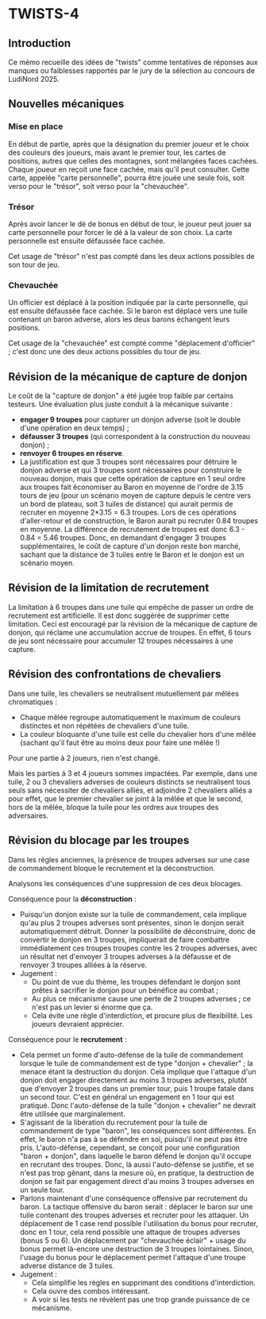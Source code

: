 # TWISTS-4

## Introduction

Ce mémo recueille des idées de "twists" comme tentatives de réponses aux manques ou faiblesses rapportés par le jury de la sélection au concours de LudiNord 2025.

## Nouvelles mécaniques

### Mise en place

En début de partie, après que la désignation du premier joueur et le choix des couleurs des joueurs, mais avant le premier tour, les cartes de positions, autres que celles des montagnes, sont mélangées faces cachées. Chaque joueur en reçoit une face cachée, mais qu'il peut consulter. Cette carte, appelée "carte personnelle", pourra être jouée une seule fois, soit verso pour le "trésor", soit verso pour la "chevauchée".

### Trésor

Après avoir lancer le dé de bonus en début de tour, le joueur peut jouer sa carte personnelle pour forcer le dé à la valeur de son choix. La carte personnelle est ensuite défaussée face cachée.

Cet usage de "trésor" n'est pas compté dans les deux actions possibles de son tour de jeu.

### Chevauchée

Un officier est déplacé à la position indiquée par la carte personnelle, qui est ensuite défaussée face cachée. Si le baron est déplacé vers une tuile contenant un baron adverse, alors les deux barons échangent leurs positions.

Cet usage de la "chevauchée" est compté comme "déplacement d'officier" ; c'est donc une des deux actions possibles du tour de jeu.

## Révision de la mécanique de capture de donjon

Le coût de la "capture de donjon" a été jugée trop faible par certains testeurs. Une évaluation plus juste conduit à la mécanique suivante :

- **engager 9 troupes** pour capturer un donjon adverse (soit le double d'une opération en deux temps) ;
- **défausser 3 troupes** (qui correspondent à la construction du nouveau donjon) ;
- **renvoyer 6 troupes en réserve**.
- La justification est que 3 troupes sont nécessaires pour détruire le donjon adverse et qui 3 troupes sont nécessaires pour construire le nouveau donjon, mais que cette opération de capture en 1 seul ordre aux troupes fait économiser au Baron en moyenne de l'ordre de 3.15 tours de jeu (pour un scénario moyen de capture depuis le centre vers un bord de plateau, soit 3 tuiles de distance) qui aurait permis de recruter en moyenne 2*3.15 = 6.3 troupes. Lors de ces opérations d'aller-retour et de construction, le Baron aurait pu recruter 0.84 troupes en moyenne. La différence de recrutement de troupes est donc 6.3 - 0.84 = 5.46 troupes. Donc, en demandant d'engager 3 troupes supplémentaires, le coût de capture d'un donjon reste bon marché, sachant que la distance de 3 tuiles entre le Baron et le donjon est un scénario moyen.

## Révision de la limitation de recrutement

La limitation à 6 troupes dans une tuile qui empêche de passer un ordre de recrutement est artificielle. Il est donc suggérée de supprimer cette limitation. Ceci est encouragé par la révision de la mécanique de capture de donjon, qui réclame une accumulation accrue de troupes. En effet, 6 tours de jeu sont nécessaire pour accumuler 12 troupes nécessaires à une capture.

## Révision des confrontations de chevaliers

Dans une tuile, les chevaliers se neutralisent mutuellement par mêlées chromatiques :

- Chaque mêlée regroupe automatiquement le maximum de couleurs distinctes et non répétées de chevaliers d'une tuile.
- La couleur bloquante d'une tuile est celle du chevalier hors d'une mêlée (sachant qu'il faut être au moins deux pour faire une mêlée !)

Pour une partie à 2 joueurs, rien n'est changé. 

Mais les parties à 3 et 4 joueurs sommes impactées. Par exemple, dans une tuile, 2 ou 3 chevaliers adverses de couleurs distincts se neutralisent tous seuls sans nécessiter de chevaliers alliés, et adjoindre 2 chevaliers alliés a pour effet, que le premier chevalier se joint à la mêlée et que le second, hors de la mêlée, bloque la tuile pour les ordres aux troupes des adversaires.

## Révision du blocage par les troupes

Dans les règles anciennes, la présence de troupes adverses sur une case de commandement bloque le recrutement et la déconstruction.

Analysons les conséquences d'une suppression de ces deux blocages.

Conséquence pour la **déconstruction** : 

- Puisqu'un donjon existe sur la tuile de commandement, cela implique qu'au plus 2 troupes adverses sont présentes, sinon le donjon serait automatiquement détruit. Donner la possibilité de déconstruire, donc de convertir le donjon en 3 troupes, impliquerait de faire combattre immédiatement ces troupes troupes contre les 2 troupes adverses, avec un résultat net d'envoyer 3 troupes adverses à la défausse et de renvoyer 3 troupes alliées à la réserve. 
- Jugement : 
  - Du point de vue du thème, les troupes défendant le donjon sont prêtes à sacrifier le donjon pour un bénéfice au combat ; 
  - Au plus ce mécanisme cause une perte de 2 troupes adverses ; ce n'est pas un levier si énorme que ça.
  - Cela évite une règle d'interdiction, et procure plus de flexibilité. Les joueurs devraient apprécier.

Conséquence pour le **recrutement** :

- Cela permet un forme d'auto-défense de la tuile de commandement lorsque le tuile de commandement est de type "donjon + chevalier" ; la menace étant la destruction du donjon. Cela implique que l'attaque d'un donjon doit engager directement au moins 3 troupes adverses, plutôt que d'envoyer 2 troupes dans un premier tour, puis 1 troupe fatale dans un second tour. C'est en général un engagement en 1 tour qui est pratiqué. Donc l'auto-défense de la tuile "donjon + chevalier" ne devrait être utilisée que marginalement.
- S'agissant de la libération du recrutement pour la tuile de commandement de type "baron", les conséquences sont différentes. En effet, le baron n'a pas à se défendre en soi, puisqu'il ne peut pas être pris. L'auto-défense, cependant, se conçoit pour une configuration "baron + donjon", dans laquelle le baron défend le donjon qu'il occupe en recrutant des troupes. Donc, là aussi l'auto-défense se justifie, et se n'est pas trop gênant, dans la mesure où, en pratique, la destruction de donjon se fait par engagement direct d'au moins 3 troupes adverses en un seule tour.
- Parlons maintenant d'une conséquence offensive par recrutement du baron. La tactique offensive du baron serait : déplacer le baron sur une tuile contenant des troupes adverses et recruter pour les attaquer. Un déplacement de 1 case rend possible l'utilisation du bonus pour recruter, donc en 1 tour, cela rend possible une attaque de troupes adverses (bonus 5 ou 6). Un déplacement par "chevauchée éclair" + usage du bonus permet là-encore une destruction de 3 troupes lointaines. Sinon, l'usage du bonus pour le déplacement permet l'attaque d'une troupe adverse distance de 3 tuiles.
- Jugement :
  - Cela simplifie les règles en supprimant des conditions d'interdiction.
  - Cela ouvre des combos intéressant.
  - A voir si les tests ne révèlent pas une trop grande puissance de ce mécanisme.

